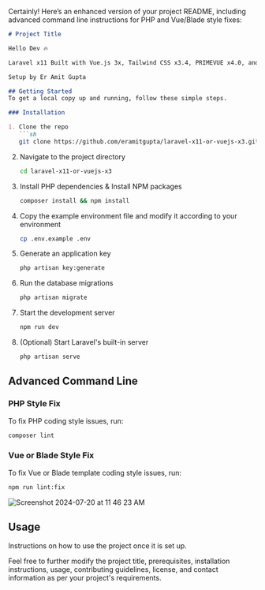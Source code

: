 Certainly! Here’s an enhanced version of your project README, including advanced command line instructions for PHP and Vue/Blade style fixes:

```markdown
# Project Title

Hello Dev 🔥

Laravel x11 Built with Vue.js 3x, Tailwind CSS x3.4, PRIMEVUE x4.0, and Vite

Setup by Er Amit Gupta

## Getting Started
To get a local copy up and running, follow these simple steps.

### Installation

1. Clone the repo
   ```sh
   git clone https://github.com/eramitgupta/laravel-x11-or-vuejs-x3.git
   ```
2. Navigate to the project directory
   ```sh
   cd laravel-x11-or-vuejs-x3
   ```
3. Install PHP dependencies & Install NPM packages
   ```sh
   composer install && npm install
   ```
  
4. Copy the example environment file and modify it according to your environment
   ```sh
   cp .env.example .env
   ```
5. Generate an application key
   ```sh
   php artisan key:generate
   ```
6. Run the database migrations
   ```sh
   php artisan migrate
   ```
7. Start the development server
   ```sh
   npm run dev
   ```
8. (Optional) Start Laravel's built-in server
   ```sh
   php artisan serve
   ```

## Advanced Command Line

### PHP Style Fix

To fix PHP coding style issues, run:
```sh
composer lint
```

### Vue or Blade Style Fix

To fix Vue or Blade template coding style issues, run:
```sh
npm run lint:fix
```
   ![Screenshot 2024-07-20 at 11 46 23 AM](https://github.com/user-attachments/assets/5e2b8d4c-b587-4931-90cf-5bbd0397d5df)

## Usage

Instructions on how to use the project once it is set up.

Feel free to further modify the project title, prerequisites, installation instructions, usage, contributing guidelines, license, and contact information as per your project's requirements.
